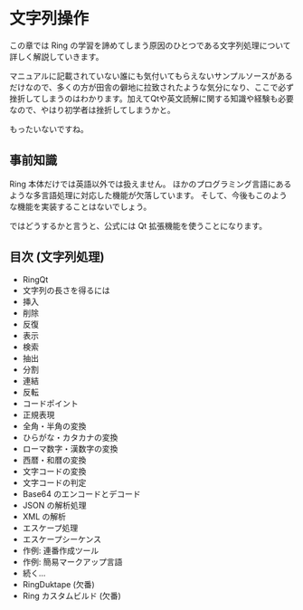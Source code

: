 # 文字列操作

この章では Ring の学習を諦めてしまう原因のひとつである文字列処理について詳しく解説していきます。

マニュアルに記載されていない誰にも気付いてもらえないサンプルソースがあるだけなので、多くの方が田舎の僻地に拉致されたような気分になり、ここで必ず挫折してしまうのはわかります。加えてQtや英文読解に関する知識や経験も必要なので、やはり初学者は挫折してしまうかと。

もったいないですね。

## 事前知識

Ring 本体だけでは英語以外では扱えません。
ほかのプログラミング言語にあるような多言語処理に対応した機能が欠落しています。
そして、今後もこのような機能を実装することはないでしょう。

ではどうするかと言うと、公式には Qt 拡張機能を使うことになります。

## 目次 (文字列処理)

* RingQt
 * 文字列の長さを得るには
 * 挿入
 * 削除
 * 反復
 * 表示
 * 検索
 * 抽出
 * 分割
 * 連結
 * 反転
 * コードポイント
 * 正規表現
 * 全角・半角の変換
 * ひらがな・カタカナの変換
 * ローマ数字・漢数字の変換
 * 西暦・和暦の変換
 * 文字コードの変換
 * 文字コードの判定
 * Base64 のエンコードとデコード
 * JSON の解析処理
 * XML の解析
 * エスケープ処理
 * エスケープシーケンス
 * 作例: 連番作成ツール
 * 作例: 簡易マークアップ言語
 * 続く...
* RingDuktape (欠番)
* Ring カスタムビルド (欠番)
